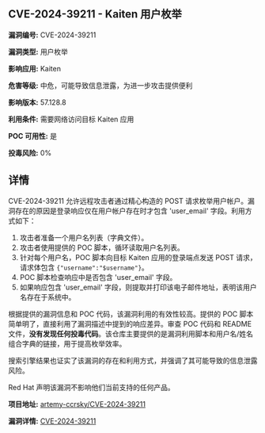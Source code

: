 ## CVE-2024-39211 - Kaiten 用户枚举

**漏洞编号:** CVE-2024-39211

**漏洞类型:** 用户枚举

**影响应用:** Kaiten

**危害等级:** 中危，可能导致信息泄露，为进一步攻击提供便利

**影响版本:** 57.128.8

**利用条件:** 需要网络访问目标 Kaiten 应用

**POC 可用性:** 是

**投毒风险:** 0%

## 详情

CVE-2024-39211 允许远程攻击者通过精心构造的 POST 请求枚举用户帐户。漏洞存在的原因是登录响应仅在用户帐户存在时才包含 'user_email' 字段。利用方式如下：

1.  攻击者准备一个用户名列表（字典文件）。
2.  攻击者使用提供的 POC 脚本，循环读取用户名列表。
3.  针对每个用户名，POC 脚本向目标 Kaiten 应用的登录端点发送 POST 请求，请求体包含 `{"username":"$username"}`。
4.  POC 脚本检查响应中是否包含 'user_email' 字段。
5.  如果响应包含 'user_email' 字段，则提取并打印该电子邮件地址，表明该用户名存在于系统中。

根据提供的漏洞信息和 POC 代码，该漏洞利用的有效性较高。提供的 POC 脚本简单明了，直接利用了漏洞描述中提到的响应差异。审查 POC 代码和 README 文件，**没有发现任何投毒代码**。该仓库主要提供的是漏洞利用脚本和用户名/姓名组合字典的链接，用于提高枚举效率。

搜索引擎结果也证实了该漏洞的存在和利用方式，并强调了其可能导致的信息泄露风险。

Red Hat 声明该漏洞不影响他们当前支持的任何产品。

**项目地址:** [artemy-ccrsky/CVE-2024-39211](https://github.com/artemy-ccrsky/CVE-2024-39211)

**漏洞详情:** [CVE-2024-39211](https://nvd.nist.gov/vuln/detail/CVE-2024-39211)